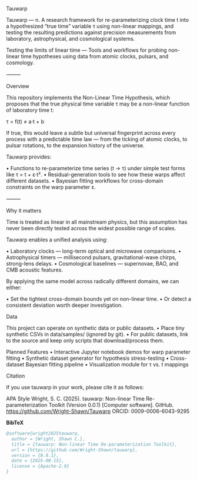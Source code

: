 Tauwarp

Tauwarp — n. A research framework for re-parameterizing clock time t into a hypothesized “true time” variable τ using non-linear mappings, and testing the resulting predictions against precision measurements from laboratory, astrophysical, and cosmological systems.

Testing the limits of linear time — Tools and workflows for probing non-linear time hypotheses using data from atomic clocks, pulsars, and cosmology.

⸻

Overview

This repository implements the Non-Linear Time Hypothesis, which proposes that the true physical time variable τ may be a non-linear function of laboratory time t:

τ = f(t) ≠ a·t + b

If true, this would leave a subtle but universal fingerprint across every process with a predictable time law — from the ticking of atomic clocks, to pulsar rotations, to the expansion history of the universe.

Tauwarp provides:

• Functions to re-parameterize time series (t → τ) under simple test forms like τ = t + ε·t².
• Residual-generation tools to see how these warps affect different datasets.
• Bayesian fitting workflows for cross-domain constraints on the warp parameter ε.

⸻

Why it matters

Time is treated as linear in all mainstream physics, but this assumption has never been directly tested across the widest possible range of scales.

Tauwarp enables a unified analysis using:

• Laboratory clocks — long-term optical and microwave comparisons.
• Astrophysical timers — millisecond pulsars, gravitational-wave chirps, strong-lens delays.
• Cosmological baselines — supernovae, BAO, and CMB acoustic features.

By applying the same model across radically different domains, we can either:

• Set the tightest cross-domain bounds yet on non-linear time.
• Or detect a consistent deviation worth deeper investigation.

Data

This project can operate on synthetic data or public datasets.
	•	Place tiny synthetic CSVs in data/samples/ (ignored by git).
	•	For public datasets, link to the source and keep only scripts that download/process them.

Planned Features
	•	Interactive Jupyter notebook demos for warp parameter fitting
	•	Synthetic dataset generator for hypothesis stress-testing
	•	Cross-dataset Bayesian fitting pipeline
	•	Visualization module for τ vs. t mappings

Citation

If you use tauwarp in your work, please cite it as follows:

APA Style
Wright, S. C. (2025). tauwarp: Non-linear Time Re-parameterization Toolkit (Version 0.0.1) [Computer software]. GitHub. https://github.com/Wright-Shawn/Tauwarp
ORCID: 0009-0006-6043-9295

**BibTeX**  
```bibtex
@software{wright2025tauwarp,
  author = {Wright, Shawn C.},
  title = {tauwarp: Non-linear Time Re-parameterization Toolkit},
  url = {https://github.com/Wright-Shawn/tauwarp},
  version = {0.0.1},
  date = {2025-08-15},
  license = {Apache-2.0}
}
